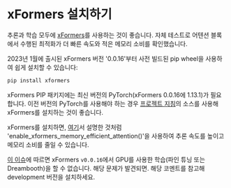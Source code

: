 <!--Copyright 2023 The HuggingFace Team. All rights reserved.

Licensed under the Apache License, Version 2.0 (the "License"); you may not use this file except in compliance with
the License. You may obtain a copy of the License at

http://www.apache.org/licenses/LICENSE-2.0

Unless required by applicable law or agreed to in writing, software distributed under the License is distributed on
an "AS IS" BASIS, WITHOUT WARRANTIES OR CONDITIONS OF ANY KIND, either express or implied. See the License for the
specific language governing permissions and limitations under the License.
-->

# xFormers 설치하기

추론과 학습 모두에 [xFormers](https://github.com/facebookresearch/xformers)를 사용하는 것이 좋습니다.
자체 테스트로 어텐션 블록에서 수행된 최적화가 더 빠른 속도와 적은 메모리 소비를 확인했습니다.

2023년 1월에 출시된 xFormers 버전 '0.0.16'부터 사전 빌드된 pip wheel을 사용하여 쉽게 설치할 수 있습니다:

```bash
pip install xformers
```

<Tip>

xFormers PIP 패키지에는 최신 버전의 PyTorch(xFormers 0.0.16에 1.13.1)가 필요합니다. 이전 버전의 PyTorch를 사용해야 하는 경우 [프로젝트 지침](https://github.com/facebookresearch/xformers#installing-xformers)의 소스를 사용해 xFormers를 설치하는 것이 좋습니다.

</Tip>

xFormers를 설치하면, [여기](fp16#memory-efficient-attention)서 설명한 것처럼 'enable_xformers_memory_efficient_attention()'을 사용하여 추론 속도를 높이고 메모리 소비를 줄일 수 있습니다.

<Tip warning={true}>

[이 이슈](https://github.com/huggingface/diffusers/issues/2234#issuecomment-1416931212)에 따르면 xFormers `v0.0.16`에서 GPU를 사용한 학습(파인 튜닝 또는 Dreambooth)을 할 수 없습니다. 해당 문제가 발견되면. 해당 코멘트를 참고해 development 버전을 설치하세요.

</Tip>
